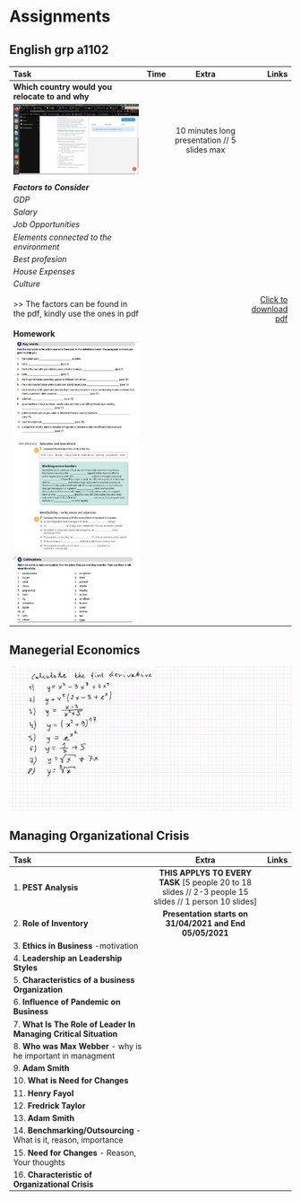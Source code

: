 # Assignments  

## English grp a1102

| Task                                        | Time         | Extra                    | Links  |
| :--------------------------------              | :----------: | :-----------:            | ------:|
| **Which country would you relocate to and why**| |   |  |
|  ![Task_Description](Country_to_relocate.png "Presentation")   |                      |  10 minutes long presentation  //  5 slides max|        |
|                                                |              |                                          |        |
|    **_Factors to Consider_**                       |       |
|     _GDP_                                      |
|     _Salary_                                   |
|     _Job Opportunities_                        ||||
|     _Elements connected to the environment_    ||||
|     _Best profesion_                           ||||
|     _House Expenses_                           ||||
|     _Culture_                                  ||||
|                                                ||||
| >> The factors can be found in the pdf, kindly use the ones in pdf          |||[Click to download pdf](http://bit.ly/English_task) |
|                                                ||||
|    **Homework**                                ||||
|    ![Homework](tmp_1616778780779.jpg "Homework View")|||
|    ![Homework](tmp_1616778850142.jpg "Homework View3")|||
|    ![Homework](tmp_1616778823678.jpg "Homework View2")|||




## Manegerial Economics

![Homework](tmp_1616781342827.jpg "Homework View")


## Managing Organizational Crisis

| Task                              | Extra                                                                     | Links    |
| :-------------                    | :----------:                                                              | -----------: |
| 1. **PEST Analysis**           | **THIS APPLYS TO EVERY TASK** [5 people 20 to 18 slides // 2-3 people 15 slides // 1 person 10 slides]    |    |
| 2. **Role of Inventory**               | **Presentation starts on  31/04/2021 and End 05/05/2021**      | | 
| 3. **Ethics in Business** -motivation               |                                                                           | | 
| 4. **Leadership an Leadership Styles**               |                                                                           | | 
| 5. **Characteristics of a business Organization**              |                                                                           | | 
| 6. **Influence of Pandemic on Business**               |                                                                           | | 
| 7. **What Is The Role of Leader In Managing Critical Situation**               |                                                                           | | 
| 8. **Who was Max Webber** - why is he important in managment                |                                                                           | | 
| 9. **Adam Smith** |||
| 10. **What is Need for Changes**|||
| 11. **Henry Fayol**|||
| 12. **Fredrick Taylor**|||
| 13. **Adam Smith**|||
| 14. **Benchmarking/Outsourcing** - What is it, reason, importance|||
| 15. **Need for Changes**  - Reason, Your thoughts |||
| 16. **Characteristic of Organizational Crisis**|||